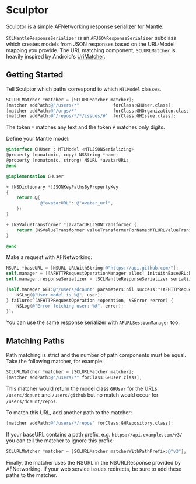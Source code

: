 # Sculptor

Sculptor is a simple AFNetworking response serializer for Mantle.

`SCLMantleResponseSerializer` is an `AFJSONResponseSerializer` subclass which creates models from JSON responses based on the URL-Model mapping you provide. The URL matching component, `SCLURLMatcher` is heavily inspired by Android's [UriMatcher](http://developer.android.com/reference/android/content/UriMatcher.html).

## Getting Started

Tell Sculptor which paths correspond to which `MTLModel` classes.

```objective-c
SCLURLMatcher *matcher = [SCLURLMatcher matcher];
[matcher addPath:@"/users/*" 			 forClass:GHUser.class];
[matcher addPath:@"/orgs/*"  			 forClass:GHOrganization.class];
[matcher addPath:@"/repos/*/*/issues/#"  forClass:GHIssue.class];
```

The token `*` matches any text and the token `#` matches only digits.

Define your Mantle model:

```objective-c
@interface GHUser : MTLModel <MTLJSONSerializing>
@property (nonatomic, copy) NSString *name;
@property (nonatomic, strong) NSURL *avatarURL;
@end
```
```objective-c
@implementation GHUser

+ (NSDictionary *)JSONKeyPathsByPropertyKey
{
	return @{
			 @"avatarURL": @"avatar_url",
	};
}

+ (NSValueTransformer *)avatarURLJSONTransformer {
	return [NSValueTransformer valueTransformerForName:MTLURLValueTransformerName];
}

@end
```

Make a request with AFNetworking:

```objective-c
NSURL *baseURL = [NSURL URLWithString:@"https://api.github.com/"];
self.manager = [[AFHTTPRequestOperationManager alloc] initWithBaseURL:baseURL];
self.manager.responseSerializer = [SCLMantleResponseSerializer serializerWithUriMatcher:matcher readingOptions:0];

[self.manager GET:@"/users/dcaunt" parameters:nil success:^(AFHTTPRequestOperation *operation, GHUser *user) {
	NSLog(@"User model is %@", user);
} failure:^(AFHTTPRequestOperation *operation, NSError *error) {
	NSLog(@"Error fetching user: %@", error);
}];
```

You can use the same response serializer with `AFURLSessionManager` too.

## Matching Paths

Path matching is strict and the number of path components must be equal. Take the following matcher, for example:

```objective-c
SCLURLMatcher *matcher = [SCLURLMatcher matcher];
[matcher addPath:@"/users/*" forClass:GHUser.class];
```

This matcher would return the model class `GHUser` for the URLs `/users/dcaunt` and `/users/github` but no match would occur for `/users/dcaunt/repos`.

To match this URL, add another path to the matcher:
```objective-c
[matcher addPath:@"/users/*/repos" forClass:GHRepository.class];
```

If your baseURL contains a path prefix, e.g. `https://api.example.com/v3/` you can tell the matcher to ignore this prefix:

```objective-c
SCLURLMatcher *matcher = [SCLURLMatcher matcherWithPathPrefix:@"v3"];
```

Finally, the matcher uses the NSURL in the NSURLResponse provided by AFNetworking. If your web service issues redirects, be sure to add these paths to the matcher.
